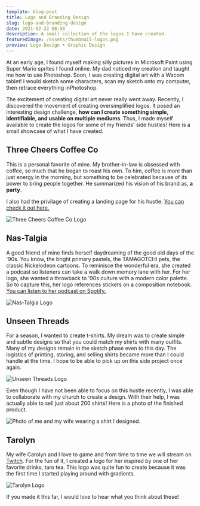 ```yaml
---
template: blog-post
title: Logo and Branding Design
slug: logo-and-branding-design
date: 2021-02-22 08:58
description: A small collection of the logos I have created.
featuredImage: /assets/thumbnail-logos.png
preview: Logo Design • Graphic Design
---
```

At an early age, I found myself making silly pictures in Microsoft Paint using Super Mario sprites I found online. My dad noticed my creation and taught me how to use Photoshop. Soon, I was creating digital art with a Wacom tablet! I would sketch some characters, scan my sketch onto my computer, then retrace everything inPhotoshop.

The excitement of creating digital art never really went away. Recently, I discovered the movement of creating oversimplified logos. It posed an interesting design challenge, **how can I create something simple, identifiable, and usable on multiple mediums**. Thus, I made myself available to create the logos for some of my friends' side hustles! Here is a small showcase of what I have created.

## Three Cheers Coffee Co

This is a personal favorite of mine. My brother-in-law is obsessed with coffee, so much that he began to roast his own. To him, coffee is more than just energy in the morning, but something to be celebrated because of its power to bring people together. He summarized his vision of his brand as, **a party**.

I also had the privilage of creating a landing page for his hustle. [You can check it out here.](https://www.threecheerscoffee.com/) 

![Three Cheers Coffee Co Logo](/assets/logo_transparent-4x.png "Three Cheers Coffee Co")

## Nas-Talgia

A good friend of mine finds herself daydreaming of the good old days of the '90s. You know, the bright primary pastels, the TAMAGOTCHI pets, the classic Nickelodeon cartoons. To reminisce the wonderful era, she created a podcast so listeners can take a walk down memory lane with her. For her logo, she wanted a throwback to '90s culture with a modern color palette. So to capture this, her logo references stickers on a composition notebook. [You can listen to her podcast on Spotify.](https://open.spotify.com/show/56niMfx3IJHe2C2Nl34xom?si=EmSspLwYTDmhXOkPglpRhg)

![Nas-Talgia Logo](/assets/logo_cover-4x.png "Nas-Talgia")

## Unseen Threads

For a season, I wanted to create t-shirts. My dream was to create simple and subtle designs so that you could match my shirts with many outfits. Many of my designs remain in the sketch phase even to this day. The logistics of printing, storing, and selling shirts became more than I could handle at the time. I hope to be able to pick up on this side project once again.

![Unseen Threads Logo](/assets/2021endofyearparty_unseenthreads-ghostlogo-social-v2-4x.png "Unseen Threads Ghost")

Even though I have not been able to focus on this hustle recently, I was able to collaborate with my church to create a design. With their help, I was actually able to sell just about 200 shirts! Here is a photo of the finished product.

![Photo of me and my wife wearing a shirt I designed.](/assets/img_2178.jpg "My wife and I wearing the Unseen Threads x Awakening floral shirt")

## Tarolyn

My wife Carolyn and I love to game and from time to time we will stream on [Twitch](https://www.twitch.tv/taroroots). For the fun of it, I created a logo for her inspired by one of her favorite drinks, taro tea. This logo was quite fun to create because it was the first time I started playing around with gradients.

![Tarolyn Logo](/assets/wobg-4x.png "Tarolyn")

If you made it this far, I would love to hear what you think about these!